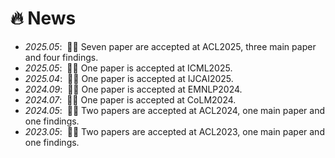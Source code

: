 # 🔥 News
- *2025.05*: &nbsp;🎉🎉 Seven paper are accepted at ACL2025, three main paper and four findings.
- *2025.05*: &nbsp;🎉🎉 One paper is accepted at ICML2025.
- *2025.04*: &nbsp;🎉🎉 One paper is accepted at IJCAI2025.
- *2024.09*: &nbsp;🎉🎉 One paper is accepted at EMNLP2024.
- *2024.07*: &nbsp;🎉🎉 One paper is accepted at CoLM2024. 
- *2024.05*: &nbsp;🎉🎉 Two papers are accepted at ACL2024, one main paper and one findings.
- *2023.05*: &nbsp;🎉🎉 Two papers are accepted at ACL2023, one main paper and one findings.